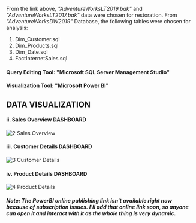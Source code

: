 

From the link above, *"AdventureWorksLT2019.bak"* and *"AdventureWorksLT2017.bak"* data were chosen for restoration.
From *"AdventureWorksDW2019"* Database, the following tables were chosen for analysis:
1. Dim_Customer.sql
2. Dim_Products.sql
3. Dim_Date.sql
4. FactInternetSales.sql

#### Query Editing Tool: "Microsoft SQL Server Management Studio"
#### Visualization Tool: "Microsoft Power BI"



## DATA VISUALIZATION

#### ii. Sales Overview DASHBOARD
![2  Sales Overview](https://encrypted-tbn0.gstatic.com/images?q=tbn:ANd9GcRrSdXr_XaGKkZujvagcaPIPWRv7UmtUR0misYVYJlhNmlW2_0cAFtFC8zNhasgPitkwls&usqp=CAU)

#### iii. Customer Details DASHBOARD
![3  Customer Details](https://d1muf25xaso8hp.cloudfront.net/https%3A%2F%2Ff2fa1cdd9340fae53fcb49f577292458.cdn.bubble.io%2Ff1661409363840x428531170048888060%2Fcover.png?w=&h=&auto=compress&dpr=1&fit=max)

#### iv. Product Details DASHBOARD
![4  Product Details](https://www.scnsoft.com/images-for-slider-with-content/data-analytics/get-unparalleled-excel-integration-2.jpg)



##### Note: *The PowerBI online publishing link isn't available right now because of subscription issues. I'll add that online link soon, so anyone can open it and interact with it as the whole thing is very dynamic.*
